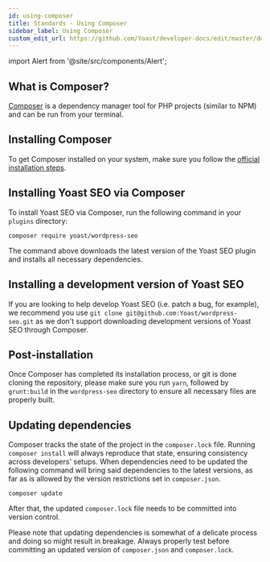 ```yaml
---
id: using-composer
title: Standards - Using Composer
sidebar_label: Using Composer
custom_edit_url: https://github.com/Yoast/developer-docs/edit/master/docs/standards/using-composer.md
---
```

import Alert from '@site/src/components/Alert';

## What is Composer?
[Composer](https://getcomposer.org/) is a dependency manager tool for PHP projects (similar to NPM) and can be run from your terminal.

## Installing Composer

To get Composer installed on your system, make sure you follow the [official installation steps](https://getcomposer.org/doc/00-intro.md#installation-linux-unix-macos).

## Installing Yoast SEO via Composer
To install Yoast SEO via Composer, run the following command in your `plugins` directory:

```shell script
composer require yoast/wordpress-seo
``` 

The command above downloads the latest version of the Yoast SEO plugin and installs all necessary dependencies.

## Installing a development version of Yoast SEO
If you are looking to help develop Yoast SEO (i.e. patch a bug, for example), we recommend you use `git clone git@github.com:Yoast/wordpress-seo.git` as we don't support downloading development versions of Yoast SEO through Composer.

## Post-installation
Once Composer has completed its installation process, or git is done cloning the repository, please make sure you run `yarn`, followed by `grunt:build` in the `wordpress-seo` directory to ensure all necessary files are properly built.

## Updating dependencies

Composer tracks the state of the project in the `composer.lock` file. Running `composer install` will always reproduce that state, ensuring consistency across developers' setups.
When dependencies need to be updated the following command will bring said dependencies to the latest versions, as far as is allowed by the version restrictions set in `composer.json`.

```shell script
composer update
```

After that, the updated `composer.lock` file needs to be committed into version control.

<Alert type="warning">

Please note that updating dependencies is somewhat of a delicate process and doing so might result in breakage. 
Always properly test before committing an updated version of `composer.json` and `composer.lock`. 
</Alert>
